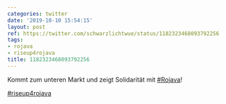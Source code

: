 ```yaml
---
categories: twitter
date: '2019-10-10 15:54:15'
layout: post
ref: https://twitter.com/schwarzlichtwue/status/1182323468093792256
tags:
- rojava
- riseup4rojava
title: 1182323468093792256
---
```

Kommt zum unteren Markt und zeigt Solidarität mit [#Rojava](/t/rojava)!

[#riseup4rojava](/t/riseup4rojava)